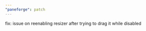 ```yaml
---
"paneforge": patch
---
```


fix: issue on reenabling resizer after trying to drag it while disabled
